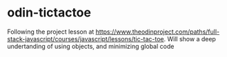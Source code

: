# odin-tictactoe

Following the project lesson at https://www.theodinproject.com/paths/full-stack-javascript/courses/javascript/lessons/tic-tac-toe. Will show a deep undertanding of using objects, and minimizing global code
